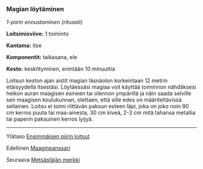 ### Magian löytäminen

*1-piirin ennustaminen (rituaali)*

**Loitsimisviive:** 1 toiminto

**Kantama:** itse

**Komponentit:** taikasana, ele

**Kesto:** keskittyminen, enintään 10 minuuttia

Loitsun keston ajan aistit magian läsnäolon korkeintaan 12
metrin etäisyydellä itsestäsi. Löytäessäsi magiaa voit käyttää toiminnon
nähdäksesi heikon auran maagisen esineen tai olennon
ympärillä ja näin saada selville sen maagisen koulukunnan,
olettaen, että sille edes on määriteltävissä sellainen. Loitsu ei
toimi riittävän paksun esteen läpi, joka on joko noin 90 cm
kerros puuta tai maa-ainesta, 30 cm kiveä, 2-3 cm mitä tahansa
metallia tai paperin paksuinen kerros lyijyä.

----

Ylätaso [Ensimmäisen piirin loitsut](1_piirin_loitsut.md)

Edellinen [Maaginpanssari](Maaginpanssari.md)

Seuraava [Metsästäjän merkki](Metsästäjän_merkki.md)